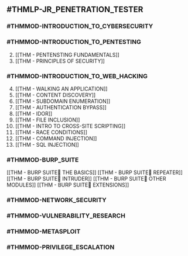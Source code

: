 ## #THMLP-JR_PENETRATION_TESTER

### #THMMOD-INTRODUCTION_TO_CYBERSECURITY



### #THMMOD-INTRODUCTION_TO_PENTESTING 

2. [[THM - PENTENSTING FUNDAMENTALS]]
3. [[THM - PRINCIPLES OF SECURITY]]

### #THMMOD-INTRODUCTION_TO_WEB_HACKING

4. [[THM - WALKING AN APPLICATION]]
5. [[THM - CONTENT DISCOVERY]]
6. [[THM - SUBDOMAIN ENUMERATION]]
7. [[THM - AUTHENTICATION BYPASS]]
8. [[THM - IDOR]]
9. [[THM - FILE INCLUSION]]
10. [[THM - INTRO TO CROSS-SITE SCRIPTING]]
11. [[THM - RACE CONDITIONS]]
12. [[THM - COMMAND INJECTION]]
13. [[THM - SQL INJECTION]]

### #THMMOD-BURP_SUITE

[[THM - BURP SUITE THE BASICS]]
[[THM - BURP SUITE REPEATER]]
[[THM - BURP SUITE INTRUDER]]
[[THM - BURP SUITE OTHER MODULES]]
[[THM - BURP SUITE EXTENSIONS]]

### #THMMOD-NETWORK_SECURITY



### #THMMOD-VULNERABILITY_RESEARCH



### #THMMOD-METASPLOIT



### #THMMOD-PRIVILEGE_ESCALATION

